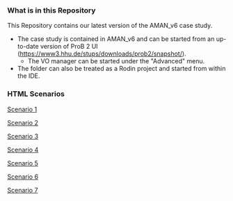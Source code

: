 ### What is in this Repository

This Repository contains our latest version of the AMAN_v6 case study. 
* The case study is contained in AMAN_v6 and can be started from an up-to-date version of ProB 2 UI (https://www3.hhu.de/stups/downloads/prob2/snapshot/). 
    * The VO manager can be started under the "Advanced" menu.
* The folder can also be treated as a Rodin project and started from within the IDE.


### HTML Scenarios

[Scenario 1](https://github.com/hhu-stups/AMAN-case-study/tree/master/AMAN_v6/HTML_Exports/M1_Scenario_1.html)

[Scenario 2](https://github.com/hhu-stups/AMAN-case-study/tree/master/AMAN_v6/HTML_Exports/M1_Scenario_2.html)

[Scenario 3](https://github.com/hhu-stups/AMAN-case-study/tree/master/AMAN_v6/HTML_Exports/M2_Scenario_1.html)

[Scenario 4](https://github.com/hhu-stups/AMAN-case-study/tree/master/AMAN_v6/HTML_Exports/M3_Scenario_1.html)

[Scenario 5](https://github.com/hhu-stups/AMAN-case-study/tree/master/AMAN_v6/HTML_Exports/M3_Scenario_2.html)

[Scenario 6](https://github.com/hhu-stups/AMAN-case-study/tree/master/AMAN_v6/HTML_Exports/M3_Scenario_3.html)

[Scenario 7](https://github.com/hhu-stups/AMAN-case-study/tree/master/AMAN_v6/HTML_Exports/M3_Scenario_4.html)
